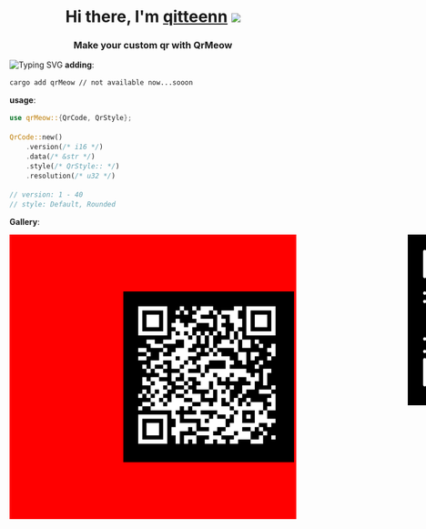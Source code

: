 <h1 align="center">Hi there, I'm <a href="https://github.com/Tester0521" target="_blank">qitteenn</a> 
<img src="https://github.com/blackcater/blackcater/raw/main/images/Hi.gif" height="32"/></h1>
<h3 align="center">Make your custom qr with QrMeow</h3>

![Typing SVG](https://readme-typing-svg.herokuapp.com?color=%2336BCF7&duration=10000&center=true&width=1000&lines=red+QrCode+custom+colorful+rgba+easy+.unwrap()+green+ILOVERUST+blue+QRCODE)
**adding**:
```bash
cargo add qrMeow // not available now...sooon
```

**usage**:
```Rust
use qrMeow::{QrCode, QrStyle};

QrCode::new()
    .version(/* i16 */)
    .data(/* &str */)
    .style(/* QrStyle:: */)
    .resolution(/* u32 */)

// version: 1 - 40
// style: Default, Rounded
```

**Gallery**:

<div width="1000px" style="background-color: red; display: flex; flex-flow: row nowrap; justify-content: space-between;">
    <img 
        src="https://github.com/Tester0521/qr_meow/blob/master/assets/12.png" 
        width="300" height="300" style="margin: 100px 200px;" alt="style Default"
    />
    <img 
        src="https://github.com/Tester0521/qr_meow/blob/master/assets/123.png" 
        width="300" height="300" caption="style Rounded" alt="style Rounded"
    />
    <img 
        src="https://github.com/Tester0521/qr_meow/blob/master/assets/1234.png" 
        width="300" height="300" caption="style Half" alt="style Half"
    />
</div>



